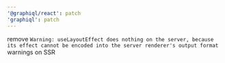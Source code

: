 ```yaml
---
'@graphiql/react': patch
'graphiql': patch
---
```


remove `Warning: useLayoutEffect does nothing on the server, because its effect cannot be encoded into the server renderer's output format` warnings on SSR
